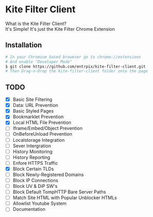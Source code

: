 # Kite Filter Client
What is the Kite Filter Client?\
It's Simple! It's just the Kite Filter Chrome Extension

## Installation
```bash
# In your Chromium based broweser go to chrome://extensions
# And enable "Developer Mode"
$ git clone https://github.com/entrpix/kite-filter-client.git
# Then Drag-n-Drop the kite-filter-client folder onto the page
```

## TODO
- [X] Basic Site Filtering
- [X] Data: URL Prevention
- [X] Basic Styled Pages
- [X] Bookmarklet Prevention
- [X] Local HTML File Prevention
- [ ] Iframe/Embed/Object Prevention
- [ ] OnBeforeUnload Prevention
- [ ] Localstorage Integration
- [ ] Sever Intergration
- [ ] History Monitoring
- [ ] History Reporting
- [ ] Enfore HTTPS Traffic
- [X] Block Certain TLDs
- [ ] Block Newly-Registered Domains
- [ ] Block IP Connections
- [ ] Block UV & DiP SW's
- [ ] Block Default TompHTTP Bare Server Paths
- [ ] Match Site HTML with Popular Unblocker HTMLs
- [ ] Allowlist Youtube System
- [ ] Documentation
